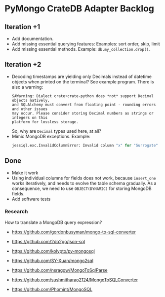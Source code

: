 # PyMongo CrateDB Adapter Backlog


## Iteration +1

- Add documentation.
- Add missing essential querying features: Examples: sort order, skip, limit
- Add missing essential methods. Example: `db.my_collection.drop()`.

## Iteration +2

- Decoding timestamps are yielding only Decimals instead of datetime objects
  when printed on the terminal? See example program.
  There is also a warning:
  ```shell
  SAWarning: Dialect crate+crate-python does *not* support Decimal objects natively,
  and SQLAlchemy must convert from floating point - rounding errors and other issues
  may occur. Please consider storing Decimal numbers as strings or integers on this
  platform for lossless storage.
  ```
  So, why are `Decimal` types used here, at all?
- Mimic MongoDB exceptions.
  Example:
  ```python
  jessiql.exc.InvalidColumnError: Invalid column "x" for "Surrogate" specified in sort
  ```


## Done

- Make it work
- Using individual columns for fields does not work, because `insert_one` works
  iteratively, and needs to evolve the table schema gradually. As a consequence,
  we need to use `OBJECT(DYNAMIC)` for storing MongoDB fields.
- Add software tests

### Research
How to translate a MongoDB query expression?

- https://github.com/gordonbusyman/mongo-to-sql-converter
- https://github.com/2do2go/json-sql

- https://github.com/kolypto/py-mongosql
- https://github.com/SY-Xuan/mongo2sql
- https://github.com/nsragow/MongoToSqlParse
- https://github.com/sushmitharao2124/MongoToSQLConverter
- https://github.com/Phomint/MongoSQL
